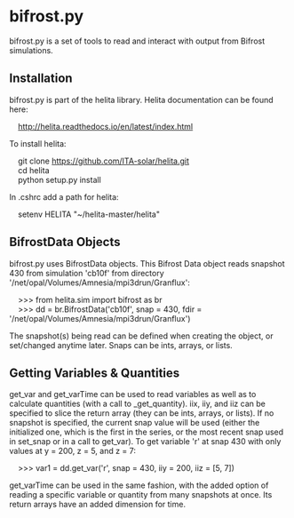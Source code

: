 bifrost.py
==========

bifrost.py is a set of tools to read and interact with output from Bifrost simulations.

Installation
------------

bifrost.py is part of the helita library. Helita documentation can be found here: 

&nbsp;&nbsp;&nbsp; http://helita.readthedocs.io/en/latest/index.html

To install helita:

  &nbsp;&nbsp;&nbsp; git clone https://github.com/ITA-solar/helita.git <br />
  &nbsp;&nbsp;&nbsp; cd helita <br />
  &nbsp;&nbsp;&nbsp; python setup.py install

In .cshrc add a path for helita: <br />

  &nbsp;&nbsp;&nbsp; setenv HELITA "~/helita-master/helita"

BifrostData Objects
-------------------

bifrost.py uses BifrostData objects. This Bifrost Data object reads snapshot 430 from simulation 'cb10f' from directory '/net/opal/Volumes/Amnesia/mpi3drun/Granflux':

&nbsp;&nbsp;&nbsp; >>> from helita.sim import bifrost as br <br />
&nbsp;&nbsp;&nbsp; >>> dd = br.BifrostData('cb10f', snap = 430, fdir = '/net/opal/Volumes/Amnesia/mpi3drun/Granflux')

The snapshot(s) being read can be defined when creating the object, or set/changed anytime later. Snaps can be ints, arrays, or lists. 

Getting Variables & Quantities
------------------------------

get_var and get_varTime can be used to read variables as well as to calculate quantities (with a call to _get_quantity). iix, iiy, and iiz can be specified to slice the return array (they can be ints, arrays, or lists). If no snapshot is specified, the current snap value will be used (either the initialized one, which is the first in the series, or the most recent snap used in set_snap or in a call to get_var). To get variable 'r' at snap 430 with only values at y = 200, z = 5, and z = 7:

&nbsp;&nbsp;&nbsp; >>> var1 = dd.get_var('r', snap = 430, iiy = 200, iiz = [5, 7])

get_varTime can be used in the same fashion, with the added option of reading a specific variable or quantity from many snapshots at once. Its return arrays have an added dimension for time.
